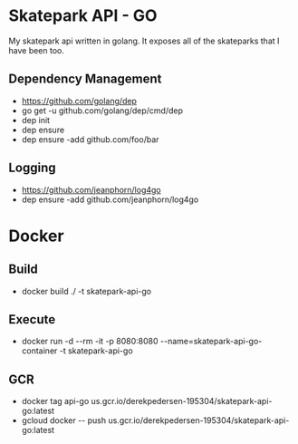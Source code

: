 # Skatepark API - GO
My skatepark api written in golang. It exposes all of the skateparks that I have been too.

## Dependency Management
- https://github.com/golang/dep
- go get -u github.com/golang/dep/cmd/dep
- dep init
- dep ensure
- dep ensure -add github.com/foo/bar

## Logging
- https://github.com/jeanphorn/log4go
- dep ensure -add github.com/jeanphorn/log4go

# Docker

## Build
- docker build ./ -t skatepark-api-go

## Execute
- docker run -d --rm -it -p 8080:8080 --name=skatepark-api-go-container -t skatepark-api-go

## GCR
- docker tag api-go us.gcr.io/derekpedersen-195304/skatepark-api-go:latest
- gcloud docker -- push us.gcr.io/derekpedersen-195304/skatepark-api-go:latest